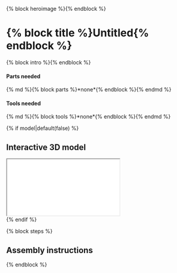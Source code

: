 {% block heroimage %}{% endblock %}

# {% block title %}Untitled{% endblock %}

{% block intro %}{% endblock %}

<div class="parts-tools">
  <div>
    <h4>Parts needed</h4>
    {% md %}{% block parts %}*none*{% endblock %}{% endmd %}
  </div>
  <div>
    <h4>Tools needed</h4>
    {% md %}{% block tools %}*none*{% endblock %}{% endmd %}
  </div>
</div>


{% if model|default(false) %}
## Interactive 3D model
<div class="iris-container">
  <iframe src="{% block model %}{% endblock %}"></iframe>
</div>
{% endif %}

{% block steps %}
## Assembly instructions
{% endblock %}
